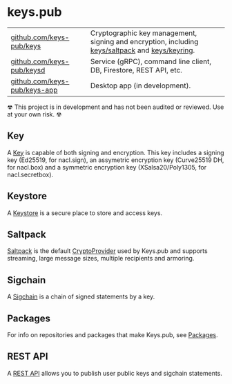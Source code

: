 # keys.pub

|                                                                      |                                                                                                                                                                                                              |
| -------------------------------------------------------------------- | ------------------------------------------------------------------------------------------------------------------------------------------------------------------------------------------------------------ |
| [github.com/keys-pub/keys](https://github.com/keys-pub/keys)         | Cryptographic key management, signing and encryption, including [keys/saltpack](https://godoc.org/github.com/keys-pub/keys/saltpack) and [keys/keyring](https://godoc.org/github.com/keys-pub/keys/keyring). |
| [github.com/keys-pub/keysd](https://github.com/keys-pub/keysd)       | Service (gRPC), command line client, DB, Firestore, REST API, etc.                                                                                                                                           |
| [github.com/keys-pub/keys-app](https://github.com/keys-pub/keys-app) | Desktop app (in development).                                                                                                                                                                                |

☢ This project is in development and has not been audited or reviewed. Use at your own risk. ☢

## Key

A [Key](specs/key.md) is capable of both signing and encryption. This key includes a signing key (Ed25519, for nacl.sign), an assymetric encryption key (Curve25519 DH, for nacl.box) and a symmetric encryption key (XSalsa20/Poly1305, for nacl.secretbox).

## Keystore

A [Keystore](specs/keystore.md) is a secure place to store and access keys.

## Saltpack

[Saltpack](specs/saltpack.md) is the default [CryptoProvider](specs/cryptoprovider.md) used by Keys.pub and supports streaming, large message sizes, multiple recipients and armoring.

## Sigchain

A [Sigchain](specs/sigchain.md) is a chain of signed statements by a key.

## Packages

For info on repositories and packages that make Keys.pub, see [Packages](packages.md).

## REST API

A [REST API](restapi/README.md) allows you to publish user public keys and sigchain statements.

